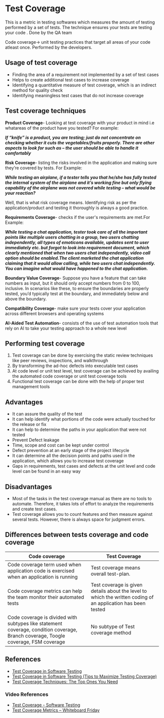 # Test Coverage

This is a metric in testing softwares which measures the amount of testing performed by a set of tests. The technique ensures your tests are testing your code . Done by the QA team

Code coverage-> unit testing practices that target all areas of your code atleast once. Performed by the developers.

## Usage of test coverage

- Finding the area of a requirement not implemented by a set of test cases
- Helps to create additional test cases to increase coverage
- Identifying a quantitative measure of test coverage, which is an indirect method for quality check
- Identifying meaningless test cases that do not increase coverage

## Test coverage techniques

**Product Coverage**- Looking at test coverage with your product in mind i.e whatareas of the product have you tested? For example:

  ***If “knife” is a product, you are testing; just do not concentrate on checking whether it cuts the vegetables/fruits properly. There are other aspects to look for such as – the user should be able to handle it comfortably***

**Risk Coverage**- listing the risks involved in the application and making sure they’re covered by tests. For Example:
  
  ***While testing an airplane, if a tester tells you that he/she has fully tested the internal system of the airplane and it’s working fine but only flying capability of the airplane was not covered while testing – what would be your reaction?***

Well, that is what risk coverage means. Identifying risk as per the application/product and testing it thoroughly is always a good practice.

**Requirements Coverage**- checks if the user's requirements are met.For Example:

***While testing a chat application, tester took care of all the important points like multiple users chatting in a group, two users chatting independently, all types of emoticons available, updates sent to user immediately etc. but forgot to look into requirement document, which clearly mentioned that when two users chat independently, video call option should be enabled.The client marketed the chat application claiming that it would allow calling, while two users chat independently. You can imagine what would have happened to the chat application.***

**Boundary Value Coverage**- Suppose you have a feature that can take numbers as input, but it should only accept numbers from 0 to  100, inclusive. In scenarios like these, to ensure the boundaries are properly tested, you’d typically test at the boundary, and immediately below and above the boundary.

**Compatibility Coverage**- make sure your tests cover your application across different browsers and operating systems

**AI-Aided Test Automation**- consists of the use of test automation tools that rely on AI to take your testing approach to a whole new level

## Performing test coverage

1. Test coverage can be done by exercising the static review techniques like peer reviews, inspections, and walkthrough
2. By transforming the ad-hoc defects into executable test cases
3. At code level or unit test level, test coverage can be achieved by availing the automated code coverage or unit test coverage tools
4. Functional test coverage can be done with the help of proper test management tools

## Advantages

- It can assure the quality of the test
- It can help identify what portions of the code were actually touched for the release or fix
- It can help to determine the paths in your application that were not tested
- Prevent Defect leakage
- Time, scope and cost can be kept under control
- Defect prevention at an early stage of the project lifecycle
- It can determine all the decision points and paths used in the application, which allows you to increase test coverage
- Gaps in requirements, test cases and defects at the unit level and code level can be found in an easy way

## Disadvantages

- Most of the tasks in the test coverage manual as there are no tools to automate. Therefore, it takes lots of effort to  analyze the requirements and create test cases.
- Test coverage allows you to count features and then measure against several tests. However, there is always space for judgment errors.

## Differences between tests coverage and code coverage

| Code coverage                                                                                                                      | Test Coverage                                                                                                |
|------------------------------------------------------------------------------------------------------------------------------------|--------------------------------------------------------------------------------------------------------------|
| Code coverage term used when application code is exercised when an application is running                                          | Test coverage means overall test-plan.                                                                       |
| Code coverage metrics can help the team monitor their automated tests                                                              | Test coverage is given details about the level to which the written coding of an application has been tested |
| Code coverage is divided with subtypes like statement coverage, condition coverage, Branch coverage, Toogle coverage, FSM coverage | No subtype of Test coverage method                                                                           |

## References

- [Test Coverage in Software Testing][1]
- [Test Coverage in Software Testing (Tips to Maximize Testing Coverage)][2]
- [Test Coverage Techniques: The Top Ones You Need][3]

### Video References

- [Test Coverage - Software Testing][4]
- [Test Coverage Metrics – Whiteboard Friday][5]

[1]: https://www.guru99.com/test-coverage-in-software-testing.html
[2]: https://www.softwaretestinghelp.com/test-coverage/
[3]: https://www.testim.io/blog/test-coverage-techniques/
[4]: https://www.youtube.com/watch?v=cMMXvozoXBk
[5]: https://www.youtube.com/watch?v=-MKSYGpxG5g